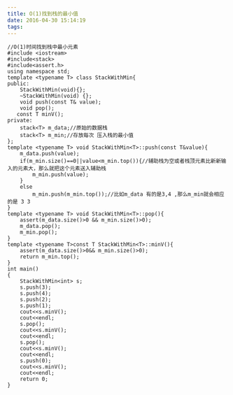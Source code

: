 ```yaml
---
title: O(1)找到栈的最小值
date: 2016-04-30 15:14:19
tags:
---
```


    //O(1)时间找到栈中最小元素
    #include <iostream>
    #include<stack>
    #include<assert.h>
    using namespace std;
    template <typename T> class StackWithMin{
    public:
        StackWithMin(void){};
        ~StackWithMin(void) {};
        void push(const T& value);
        void pop();
       const T minV();
    private:
        stack<T> m_data;//原始的数据栈
        stack<T> m_min;//存放每次 压入栈的最小值
    };
    template <typename T> void StackWithMin<T>::push(const T&value){
        m_data.push(value);
        if(m_min.size()==0||value<m_min.top()){//辅助栈为空或者栈顶元素比新新输入的元素大，那么就把这个元素送入辅助栈
            m_min.push(value);
        }
        else
            m_min.push(m_min.top());//比如m_data 有的是3,4 ,那么m_min就会相应的是 3 3
    }
    template <typename T> void StackWithMin<T>::pop(){
        assert(m_data.size()>0 && m_min.size()>0);
        m_data.pop();
        m_min.pop();
    }
    template <typename T>const T StackWithMin<T>::minV(){
        assert(m_data.size()>0&& m_min.size()>0);
        return m_min.top();
    }
    int main()
    {
        StackWithMin<int> s;
        s.push(3);
        s.push(4);
        s.push(2);
        s.push(1);
        cout<<s.minV();
        cout<<endl;
        s.pop();
        cout<<s.minV();
        cout<<endl;
        s.pop();
        cout<<s.minV();
        cout<<endl;
        s.push(0);
        cout<<s.minV();
        cout<<endl;
        return 0;
    }

